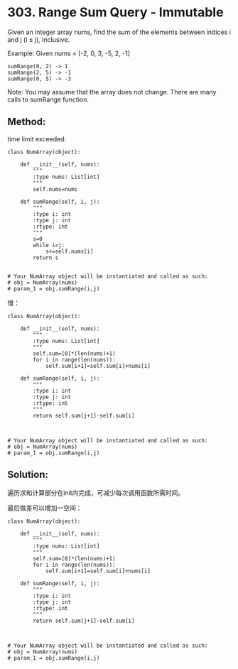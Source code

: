 # 303. Range Sum Query - Immutable

Given an integer array nums, find the sum of the elements between indices i and j (i ≤ j), inclusive.

Example:
Given nums = [-2, 0, 3, -5, 2, -1]
    
    sumRange(0, 2) -> 1
    sumRange(2, 5) -> -1
    sumRange(0, 5) -> -3
    
Note:
You may assume that the array does not change.
There are many calls to sumRange function.

## Method:

time limit exceeded:

    class NumArray(object):
    
        def __init__(self, nums):
            """
            :type nums: List[int]
            """
            self.nums=nums
    
        def sumRange(self, i, j):
            """
            :type i: int
            :type j: int
            :rtype: int
            """
            s=0
            while i<j:
                s+=self.nums[i]
            return s
    
    
    # Your NumArray object will be instantiated and called as such:
    # obj = NumArray(nums)
    # param_1 = obj.sumRange(i,j)
    
慢：

    class NumArray(object):
    
        def __init__(self, nums):
            """
            :type nums: List[int]
            """
            self.sum=[0]*(len(nums)+1)
            for i in range(len(nums)):
                self.sum[i+1]=self.sum[i]+nums[i]
    
        def sumRange(self, i, j):
            """
            :type i: int
            :type j: int
            :rtype: int
            """
            return self.sum[j+1]-self.sum[i]
            
    
    
    # Your NumArray object will be instantiated and called as such:
    # obj = NumArray(nums)
    # param_1 = obj.sumRange(i,j)
    
## Solution:
遍历求和计算部分在init内完成，可减少每次调用函数所需时间。

最后做差可以增加一空间：

    class NumArray(object):
    
        def __init__(self, nums):
            """
            :type nums: List[int]
            """
            self.sum=[0]*(len(nums)+1)
            for i in range(len(nums)):
                self.sum[i+1]=self.sum[i]+nums[i]
    
        def sumRange(self, i, j):
            """
            :type i: int
            :type j: int
            :rtype: int
            """
            return self.sum[j+1]-self.sum[i]
            
    
    
    # Your NumArray object will be instantiated and called as such:
    # obj = NumArray(nums)
    # param_1 = obj.sumRange(i,j)